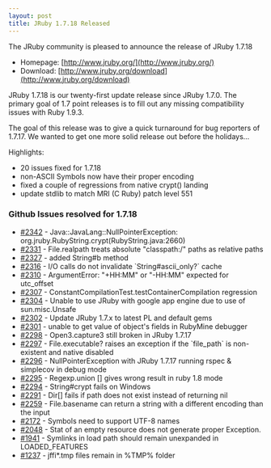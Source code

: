 ```yaml
---
layout: post
title: JRuby 1.7.18 Released
---
```

The JRuby community is pleased to announce the release of JRuby 1.7.18

- Homepage: [http://www.jruby.org/](http://www.jruby.org/)
- Download: [http://www.jruby.org/download](http://www.jruby.org/download)

JRuby 1.7.18 is our twenty-first update release since JRuby 1.7.0.  The primary goal of 1.7 point releases is to fill out any missing compatibility issues with Ruby 1.9.3.

The goal of this release was to give a quick turnaround for bug reporters of 1.7.17.  We wanted to get one more solid release out before the holidays...

Highlights:

- 20 issues fixed for 1.7.18
- non-ASCII Symbols now have their proper encoding
- fixed a couple of regressions from native crypt() landing
- update stdlib to match MRI (C Ruby) patch level 551

### Github Issues resolved for 1.7.18

<ul>
<li><a href="https://github.com/jruby/jruby/issues/2342">#2342</a> - Java::JavaLang::NullPointerException:      org.jruby.RubyString.crypt(RubyString.java:2660)</li>
<li><a href="https://github.com/jruby/jruby/issues/2331">#2331</a> - File.realpath treats absolute "classpath:/" paths as relative paths</li>
<li><a href="https://github.com/jruby/jruby/pull/2327">#2327</a> - added String#b method</li>
<li><a href="https://github.com/jruby/jruby/issues/2316">#2316</a> - I/O calls do not invalidate `String#ascii_only?` cache</li>
<li><a href="https://github.com/jruby/jruby/issues/2310">#2310</a> - ArgumentError: "+HH:MM" or "-HH:MM" expected for utc_offset</li>
<li><a href="https://github.com/jruby/jruby/issues/2307">#2307</a> - ConstantCompilationTest.testContainerCompilation regression</li>
<li><a href="https://github.com/jruby/jruby/issues/2304">#2304</a> - Unable to use JRuby with google app engine due to use of sun.misc.Unsafe</li>
<li><a href="https://github.com/jruby/jruby/issues/2302">#2302</a> - Update JRuby 1.7.x to latest PL and default gems</li>
<li><a href="https://github.com/jruby/jruby/issues/2301">#2301</a> - unable to get value of object's fields in RubyMine debugger</li>
<li><a href="https://github.com/jruby/jruby/issues/2298">#2298</a> - Open3.capture3 still broken in JRuby 1.7.17</li>
<li><a href="https://github.com/jruby/jruby/issues/2297">#2297</a> - File.executable? raises an exception if the `file_path` is non-existent and native disabled</li>
<li><a href="https://github.com/jruby/jruby/issues/2296">#2296</a> - NullPointerException with JRuby 1.7.17 running rspec &amp; simplecov in debug mode</li>
<li><a href="https://github.com/jruby/jruby/issues/2295">#2295</a> - Regexp.union [] gives wrong result in ruby 1.8 mode</li>
<li><a href="https://github.com/jruby/jruby/issues/2294">#2294</a> - String#crypt fails on Windows</li>
<li><a href="https://github.com/jruby/jruby/issues/2291">#2291</a> - Dir[] fails if path does not exist instead of returning nil</li>
<li><a href="https://github.com/jruby/jruby/issues/2259">#2259</a> - File.basename can return a string with a different encoding than the input</li>
<li><a href="https://github.com/jruby/jruby/issues/2172">#2172</a> - Symbols need to support UTF-8 names</li>
<li><a href="https://github.com/jruby/jruby/issues/2048">#2048</a> - Stat of an empty resource does not generate proper Exception.</li>
<li><a href="https://github.com/jruby/jruby/issues/1941">#1941</a> - Symlinks in load path should remain unexpanded in LOADED_FEATURES</li>
<li><a href="https://github.com/jruby/jruby/issues/1237">#1237</a> - jffi*.tmp files remain in %TMP% folder</li>
</ul>

